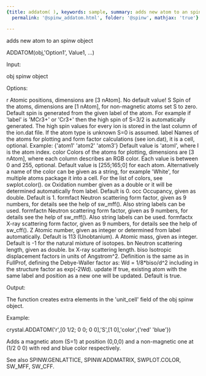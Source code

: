 ```yaml
---
{title: addatom( ), keywords: sample, summary: adds new atom to an spinw object, sidebar: sw_sidebar,
  permalink: '@spinw_addatom.html', folder: '@spinw', mathjax: 'true'}

---
```

  adds new atom to an spinw object
 
  ADDATOM(obj,'Option1', Value1, ...)
 
  Input:
 
  obj       spinw object
 
  Options:
 
  r         Atomic positions, dimensions are [3 nAtom]. No default value!
  S         Spin of the atoms, dimensions are [1 nAtom], for non-magnetic
            atoms set S to zero. Default spin is generated from the given
            label of the atom. For example if 'label' is 'MCr3+' or 'Cr3+'
            then the high spin of S=3/2 is automatically generated. The
            high spin values for every ion is stored in the last column of
            the ion.dat file. If the atom type is unknown S=0 is assumed.
  label     Names of the atoms for plotting and form factor
            calculations (see ion.dat), it is a cell, optional.
            Example:
            {'atom1' 'atom2' 'atom3'}
            Default value is 'atomI', where I is the atom index.
  color     Colors of the atoms for plotting, dimensions are [3 nAtom],
            where each column describes an RGB color. Each value is between
            0 and 255, optional. Default value is [255;165;0] for each
            atom.
            Alternatively a name of the color can be given as a string, for
            example 'White', for multiple atoms package it into a cell. For
            the list of colors, see swplot.color().
  ox        Oxidation number given as a double or it will be determined
            automatically from label. Default is 0.
  occ       Occupancy, given as double. Default is 1.
  formfact  Neutron scattering form factor, given as 9 numbers, for details
            see the help of sw_mff(). Also string labels can be used.
  formfactn  Neutron scattering form factor, given as 9 numbers, for details
            see the help of sw_mff(). Also string labels can be used.
  formfactx X-ray scattering form factor, given as 9 numbers, for details
            see the help of sw_cff().
  Z         Atomic number, given as integer or determined from label
            automatically. Default is 113 (Unobtanium).
  A         Atomic mass, given as integer. Default is -1 for the natural
            mixture of isotopes.
  bn        Neutron scattering length, given as double.
  bx        X-ray scattering length.
  biso      Isotropic displacement factors in units of Angstrom^2.
            Definition is the same as in FullProf, defining the
            Debye-Waller factor as:
                Wd = 1/8*biso/d^2
            including in the structure factor as exp(-2Wd).
  update    If true, existing atom with the same label and position as a
            new one will be updated. Default is true.
    
  Output:
 
  The function creates extra elements in the 'unit_cell' field of the obj
  spinw object.
 
  Example:
 
  crystal.ADDATOM('r',[0 1/2; 0 0; 0 0],'S',[1 0],'color',{'red' 'blue'})
 
  Adds a magnetic atom (S=1) at position (0,0,0) and a non-magnetic one at
  (1/2 0 0) with red and blue color respectively.
 
  See also SPINW.GENLATTICE, SPINW.ADDMATRIX, SWPLOT.COLOR, SW_MFF, SW_CFF.
 
